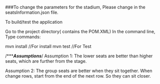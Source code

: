 ###To change the parameters for the stadium, Please change in the seatsInformation.json file.

To build/test the application

Go to the project directory( contains the POM.XML) In the command line,
Type commands:

mvn install       //For install
mvn  test	  //For Test


/**************************Assumptions***********************/
Assumption 1: 
The lower seats are better than higher seats, which are further from the stage.

Assumption 2:
The group seats are better when they sit together. When change rows, start from the end of the next row. So they can sit closer.

